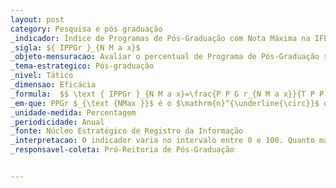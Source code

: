 ```yaml
---
layout: post
category: Pesquisa e pós graduação
_indicador: Índice de Programas de Pós-Graduação com Nota Máxima na IFES 
_sigla: ${ IPPGr }_{N M a x}$
_objeto-mensuracao: Avaliar o percentual de Programa de Pós-Graduação stricto sensu que tem nota máxima na avaliação trienal realizada pela CAPES/MEC.
_tema-estrategico: Pós-graduação
_nivel: Tático
_dimensao: Eficácia
_formula:  $$ \text { IPPGr }_{N M a x}=\frac{P P G r_{N M a x}}{T P P G r} \times 100 $$
_em-que: PPGr $_{\text {NMax }}$ é o $\mathrm{n}^{\underline{\circ}}$ de programas de pós-graduação com nota máxima; e $\boldsymbol{T P P G r}$ é o nº total de programas de pósgraduação na IFES.
_unidade-medida: Percentagem
_periodicidade: Anual
_fonte: Núcleo Estratégico de Registro da Informação
_interpretacao: O indicador varia no intervalo entre 0 e 100. Quanto mais próximo de 100, melhor.
_responsavel-coleta: Pró-Reitoria de Pós-Graduação


---
```

